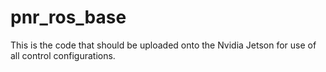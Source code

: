 # pnr_ros_base
This is the code that should be uploaded onto the Nvidia Jetson for use of all control configurations.
